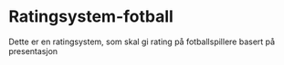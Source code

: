 # Ratingsystem-fotball
Dette er en ratingsystem, som skal gi rating på fotballspillere basert på presentasjon